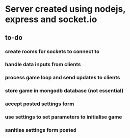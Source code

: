 # Server created using nodejs, express and socket.io

## to-do

### create rooms for sockets to connect to
### handle data inputs from clients
### process game loop and send updates to clients
### store game in mongodb database (not essential)
### accept posted settings form
### use settings to set parameters to initialise game
### sanitise settings form posted
